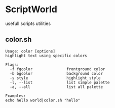 # ScriptWorld
usefull scripts utilities

## color.sh
```
Usage: color [options]
highlight text using specific colors

Flags:
  -f fgcolor               frontground color
  -b bgcolor               background color
  -s style                 highlight style
  -l, --list               list simple palette
  -a, --all                list all palette

Examples:
echo hello world|color.sh "hello"

```
